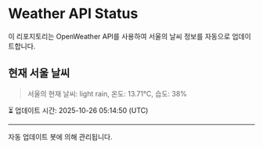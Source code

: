 
# Weather API Status

이 리포지토리는 OpenWeather API를 사용하여 서울의 날씨 정보를 자동으로 업데이트합니다.

## 현재 서울 날씨
> 서울의 현재 날씨: light rain, 온도: 13.71°C, 습도: 38%

⏳ 업데이트 시간: 2025-10-26 05:14:50 (UTC)

---
자동 업데이트 봇에 의해 관리됩니다.

